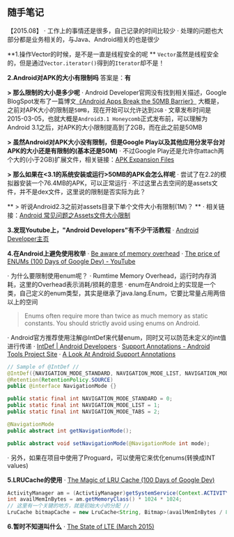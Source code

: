 ## 随手笔记

【2015.08】
· 工作上的事情还是很多，自己记录的时间比较少
· 处理的问题也大部分都是业务相关的，与Java、Android相关的也是很少

**1.操作Vector的时候，是不是一直是线程安全的呢 **
`Vector`虽然是线程安全的，但是通过`Vector.iterator()`得到的`Iterator`却不是！

**2.Android对APK的大小有限制吗**
答案是：**有**

**> 那么限制的大小是多少呢**
· Android Developer官网没有找到相关描述，Google BlogSpot发布了一篇博文[《Android Apps Break the 50MB Barrier》](http://android-developers.blogspot.com/2012/03/android-apps-break-50mb-barrier.html)
大概是，之前对APK大小的限制是`50MB`，现在开始可以允许达到`2GB`
· 文章发布时间是2015-03-05，也就大概是`Android3.1 Honeycomb`正式发布前，可以理解为Android 3.1之后，对APK的大小限制提高到了2GB，而在此之前是50MB

**> 虽然Android对APK大小没有限制，但是Google Play以及其他应用分发平台对APK的大小还是有限制的(基本还是50M)**
· 不过Google Play还是允许你attach两个大的(小于2GB)扩展文件，相关链接：[APK Expansion Files](http://developer.android.com/google/play/expansion-files.html)

**> 那么如果在\<3.1的系统安装或运行\>50MB的APK会怎么样呢**
· 尝试了在2.2的模拟器安装一个76.4MB的APK，可以正常运行
· 不过这里占去空间的是assets文件，并不是dex文件，这里说的限制是否实际为此？

** > 听说Android2.3之前对assets目录下单个文件大小有限制(1M)？ **
· 相关链接：[Android 常见问题之Assets文件大小限制](http://www.cnblogs.com/jacktu/archive/2012/06/29/2570075.html)

**3.发现Youtube上，"Android Developers"有不少干活教程**
· [Android Developer主页](https://www.youtube.com/user/androiddevelopers)

**4.在Android上避免使用枚举**
· [Be aware of memory overhead](https://developer.android.com/training/articles/memory.html#Overhead)
· [The price of ENUMs (100 Days of Google Dev) - YouTube](https://www.youtube.com/watch?v=Hzs6OBcvNQE)

· 为什么要限制使用enum呢？
· Rumtime Memory Overhead，运行时内存消耗，这里的Overhead表示消耗/损耗的意思
· enum在Android上的实现是一个类，自己定义的enum类型，其实是继承了java.lang.Enum，它要比常量占用两倍以上的空间
> Enums often require more than twice as much memory as static constants. 
> You should strictly avoid using enums on Android.

· Android官方推荐使用注解@IntDef来代替enum，同时又可以防范未定义的int值进行传递
· [IntDef | Android Developers](https://developer.android.com/reference/android/support/annotation/IntDef.html)
· [Support Annotations - Android Tools Project Site](http://tools.android.com/tech-docs/support-annotations)
· [A Look At Android Support Annotations](http://anupcowkur.com/posts/a-look-at-android-support-annotations/)

```Java
// Sample of @IntDef //
@IntDef({NAVIGATION_MODE_STANDARD, NAVIGATION_MODE_LIST, NAVIGATION_MODE_TABS})
@Retention(RetentionPolicy.SOURCE)
public @interface NavigationMode {}

public static final int NAVIGATION_MODE_STANDARD = 0;
public static final int NAVIGATION_MODE_LIST = 1;
public static final int NAVIGATION_MODE_TABS = 2;

@NavigationMode
public abstract int getNavigationMode();

public abstract void setNavigationMode(@NavigationMode int mode);
```

· 另外，如果在项目中使用了Proguard，可以使用它来优化enums(转换成INT values)


**5.LRUCache的使用**
· [The Magic of LRU Cache (100 Days of Google Dev)](https://www.youtube.com/watch?v=R5ON3iwx78M)

```Java
ActivityManager am = (ActivtiyManager)getSystemService(Context.ACTIVITY_SERVICE);
int availMemInBytes = am.getMemoryClass() * 1024 * 1024;
// 这里有一个关键的地方，就是初始大小的分配 //
LruCache bitmapCache = new LruCache<String, Bitmap>(availMemInBytes / 8);
```

**6.暂时不知道叫什么**
· [The State of LTE (March 2015)](https://opensignal.com/reports/2015/02/state-of-lte-q1-2015/)

